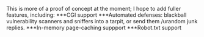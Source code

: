 This is more of a proof of concept at the moment; I hope to add fuller features, including:
***CGI support
***Automated defenses: blackball vulnerability scanners and sniffers into a tarpit, or send them /urandom junk replies.
***In-memory page-caching suppport
***Robot.txt support
